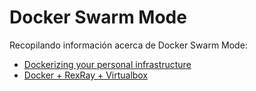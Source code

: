 # Docker Swarm Mode

Recopilando información acerca de Docker Swarm Mode:
* [Dockerizing your personal infrastructure](https://medium.com/@adrian.gheorghe.dev/dockerizing-your-own-personal-infrastructure-docker-swarm-rexray-traefik-lets-encrypt-7b3b29b12ad0)
* [Docker + RexRay + Virtualbox](https://www.purapurasibuk.com/2016/11/docker-rexray-virtualbox.html)